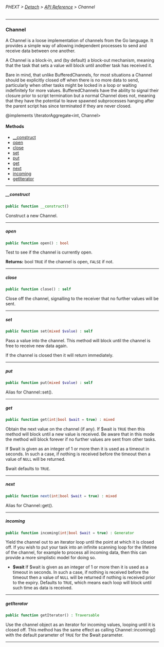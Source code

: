 ###### PHEXT > [Detach](../README.md) > [API Reference](index.md) > Channel
------
### Channel
A Channel is a loose implementation of channels from the Go language. It provides a simple way of allowing independent processes to send and receive data between one another.

A Channel is a block-in, and (by default) a block-out mechanism, meaning that the task that sets a value will block until another task has received it.

Bare in mind, that unlike BufferedChannels, for most situations a Channel should be explicitly closed off when there is no more data to send, particularly when other tasks might be locked in a loop or waiting indefinitely for more values. BufferedChannels have the ability to signal their closure prior to script termination but a normal Channel does not, meaning that they have the potential to leave spawned subprocesses hanging after the parent script has since terminated if they are never closed.

@implements \IteratorAggregate<int, Channel>
#### Methods
- [__construct](#__construct)
- [open](#open)
- [close](#close)
- [set](#set)
- [put](#put)
- [get](#get)
- [next](#next)
- [incoming](#incoming)
- [getIterator](#getiterator)

------
##### __construct
```php
public function __construct() 
```
Construct a new Channel.


------
##### open
```php
public function open() : bool
```
Test to see if the channel is currently open.

**Returns:**  bool `TRUE` if the channel is open, `FALSE` if not.


------
##### close
```php
public function close() : self
```
Close off the channel, signalling to the receiver that no further values will be sent.


------
##### set
```php
public function set(mixed $value) : self
```
Pass a value into the channel. This method will block until the channel is free to receive new data again.

If the channel is closed then it will return immediately.


------
##### put
```php
public function put(mixed $value) : self
```
Alias for Channel::set().


------
##### get
```php
public function get(int|bool $wait = true) : mixed
```
Obtain the next value on the channel (if any). If $wait is `TRUE` then this method will block until a new value is received. Be aware that in this mode the method will block forever if no further values are sent from other tasks.

If $wait is given as an integer of 1 or more then it is used as a timeout in seconds. In such a case, if nothing is received before the timeout then a value of `NULL` will be returned.

$wait defaults to `TRUE`.


------
##### next
```php
public function next(int|bool $wait = true) : mixed
```
Alias for Channel::get().


------
##### incoming
```php
public function incoming(int|bool $wait = true) : Generator
```
Yield the channel out to an iterator loop until the point at which it is closed off. If you wish to put your task into an infinite scanning loop for the lifetime of the channel, for example to process all incoming data, then this can provide a more simplistic model for doing so.

- **$wait** If $wait is given as an integer of 1 or more then it is used as a timeout in seconds. In such a case, if nothing is received before the timeout then a value of `NULL` will be returned if nothing is received prior to the expiry. Defaults to `TRUE`, which means each loop will block until such time as data is received.


------
##### getIterator
```php
public function getIterator() : Traversable
```
Use the channel object as an iterator for incoming values, looping until it is closed off. This method has the same effect as calling Channel::incoming() with the default parameter of `TRUE` for the $wait parameter.


------
